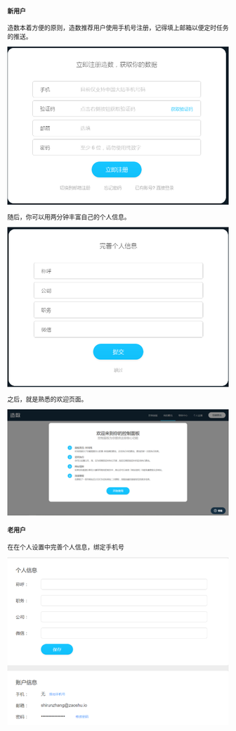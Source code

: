 #### 新用户

造数本着方便的原则，造数推荐用户使用手机号注册，记得填上邮箱以便定时任务的推送。

![](/assets/微信截图_20170718162744.png)

随后，你可以用两分钟丰富自己的个人信息。

![](/assets/微信截图_20170718163220.png)

之后，就是熟悉的欢迎页面。

![](/assets/微信截图_20170718163433.png)

#### 老用户

在在个人设置中完善个人信息，绑定手机号

![](/assets/1.png)

